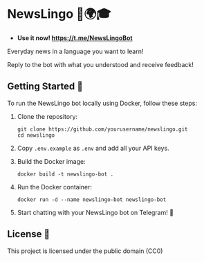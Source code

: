 # NewsLingo 📰🌍🎓

- **Use it now! https://t.me/NewsLingoBot**

Everyday news in a language you want to learn!

Reply to the bot with what you understood and receive feedback!

## Getting Started 🚀

To run the NewsLingo bot locally using Docker, follow these steps:

1. Clone the repository:
   ```
   git clone https://github.com/yourusername/newslingo.git
   cd newslingo
   ```

2. Copy `.env.example` as `.env` and add all your API keys.

3. Build the Docker image:
   ```
   docker build -t newslingo-bot .
   ```

4. Run the Docker container:
   ```
   docker run -d --name newslingo-bot newslingo-bot
   ```

5. Start chatting with your NewsLingo bot on Telegram! 🎉

## License 📄

This project is licensed under the public domain (CC0)
